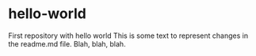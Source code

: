 # hello-world
First repository with hello world
This is some text to represent changes in the readme.md file.
Blah, blah, blah.
